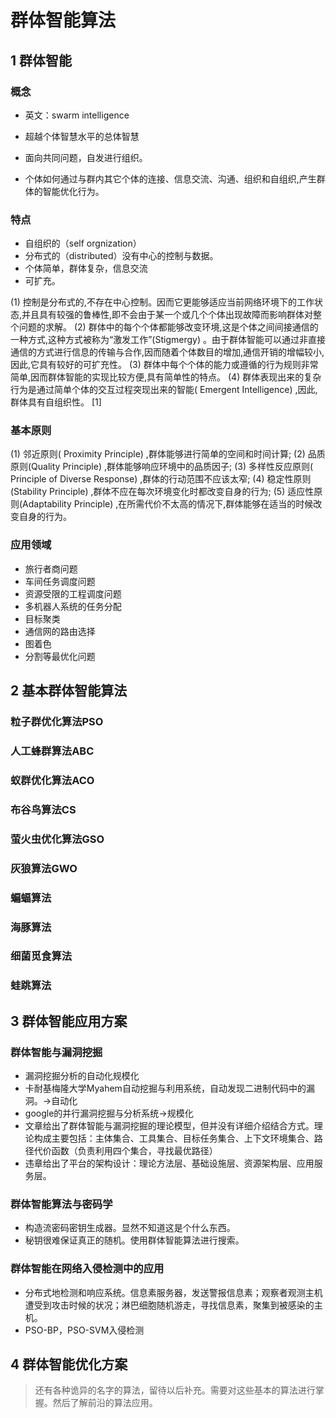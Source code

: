 # 群体智能算法

## 1 群体智能


### 概念

* 英文：swarm intelligence
* 超越个体智慧水平的总体智慧
* 面向共同问题，自发进行组织。

* 个体如何通过与群内其它个体的连接、信息交流、沟通、组织和自组织,产生群体的智能优化行为。

### 特点
* 自组织的（self orgnization）
* 分布式的（distributed）没有中心的控制与数据。
* 个体简单，群体复杂，信息交流
* 可扩充。


(1) 控制是分布式的,不存在中心控制。因而它更能够适应当前网络环境下的工作状态,并且具有较强的鲁棒性,即不会由于某一个或几个个体出现故障而影响群体对整个问题的求解。
(2) 群体中的每个个体都能够改变环境,这是个体之间间接通信的一种方式,这种方式被称为“激发工作”(Stigmergy) 。由于群体智能可以通过非直接通信的方式进行信息的传输与合作,因而随着个体数目的增加,通信开销的增幅较小,因此,它具有较好的可扩充性。
(3) 群体中每个个体的能力或遵循的行为规则非常简单,因而群体智能的实现比较方便,具有简单性的特点。
(4) 群体表现出来的复杂行为是通过简单个体的交互过程突现出来的智能( Emergent Intelligence) ,因此,群体具有自组织性。 [1] 

### 基本原则

(1) 邻近原则( Proximity Principle) ,群体能够进行简单的空间和时间计算;
(2) 品质原则(Quality Principle) ,群体能够响应环境中的品质因子;
(3) 多样性反应原则( Principle of Diverse Response) ,群体的行动范围不应该太窄;
(4) 稳定性原则(Stability Principle) ,群体不应在每次环境变化时都改变自身的行为;
(5) 适应性原则(Adaptability Principle) ,在所需代价不太高的情况下,群体能够在适当的时候改变自身的行为。
### 应用领域

* 旅行者商问题
* 车间任务调度问题
* 资源受限的工程调度问题
* 多机器人系统的任务分配
* 目标聚类
* 通信网的路由选择
* 图着色
* 分割等最优化问题

## 2 基本群体智能算法


### 粒子群优化算法PSO
### 人工蜂群算法ABC
### 蚁群优化算法ACO
### 布谷鸟算法CS
### 萤火虫优化算法GSO
### 灰狼算法GWO
### 蝙蝠算法
### 海豚算法
### 细菌觅食算法
### 蛙跳算法

## 3 群体智能应用方案



### 群体智能与漏洞挖掘
* 漏洞挖掘分析的自动化规模化
* 卡耐基梅隆大学Myahem自动挖掘与利用系统，自动发现二进制代码中的漏洞。->自动化
* google的并行漏洞挖掘与分析系统->规模化
* 文章给出了群体智能与漏洞挖掘的理论模型，但并没有详细介绍结合方式。理论构成主要包括：主体集合、工具集合、目标任务集合、上下文环境集合、路径代价函数（负责利用四个集合，寻找最优路径）
* 违章给出了平台的架构设计：理论方法层、基础设施层、资源架构层、应用服务层。

### 群体智能算法与密码学

* 构造流密码密钥生成器。显然不知道这是个什么东西。
* 秘钥很难保证真正的随机。使用群体智能算法进行搜索。

### 群体智能在网络入侵检测中的应用

* 分布式地检测和响应系统。信息素服务器，发送警报信息素；观察者观测主机遭受到攻击时候的状况；淋巴细胞随机游走，寻找信息素，聚集到被感染的主机。
* PSO-BP，PSO-SVM入侵检测 


### 
## 4 群体智能优化方案
> 还有各种诡异的名字的算法，留待以后补充。需要对这些基本的算法进行掌握。然后了解前沿的算法应用。
